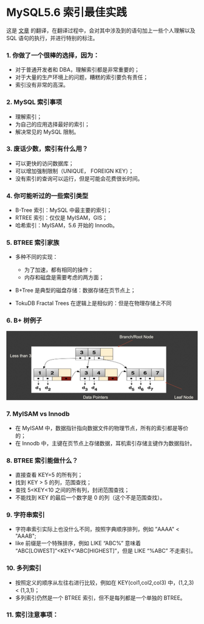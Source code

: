 # MySQL5.6 索引最佳实践

>
这是 [文章](https://www.percona.com/live/europe-amsterdam-2015/sites/default/files/slides/PLAM15-MySQL-Indexing-Best-Practices-for-MySQL-56.pdf) 的翻译，在翻译过程中，会对其中涉及到的语句加上一些个人理解以及 SQL 语句的执行，并进行特别的标注。

### 1. 你做了一个很棒的选择，因为：
* 对于普通开发者和 DBA，理解索引都是非常重要的；
* 对于大量的生产环境上的问题，糟糕的索引要负有责任；
* 索引没有非常的高深。

### 2. MySQL 索引事项
* 理解索引；
* 为自己的应用选择最好的索引；
* 解决常见的 MySQL 限制。

### 3. 废话少数，索引有什么用？
* 可以更快的访问数据库；
* 可以增加强制限制（UNIQUE， FOREIGN KEY）；
* 没有索引的查询可以运行，但是可能会花费很长时间。

### 4. 你可能听过的一些索引类型
* B-Tree 索引：MySQL 中最主要的索引；
* RTREE 索引：仅仅是 MyISAM，GIS；
* 哈希索引：MyISAM，5.6 开始的 Innodb。

### 5. BTREE 索引家族
* 多种不同的实现：
   - 为了加速，都有相同的操作；
   - 内存和磁盘是需要考虑的两方面；

* B+Tree 是典型的磁盘存储：数据存储在页节点上；
* TokuDB Fractal Trees 在逻辑上是相似的：但是在物理存储上不同

### 6. B+ 树例子
![图片](../static/btree_example.jpg)

### 7. MyISAM vs Innodb
* 在 MyISAM 中，数据指针指向数据文件的物理节点，所有的索引都是等价的；
* 在 Innodb 中，主键在页节点上存储数据，耳机索引存储主键作为数据指针。

### 8. BTREE 索引能做什么？
* 直接查看 KEY=5 的所有列；
* 找到 KEY > 5 的列，范围查找；
* 查找 5<KEY<10 之间的所有列，封闭范围查找；
* 不能找到 KEY 的最后一个数字是 0 的列（这个不是范围查找）。

### 9. 字符串索引
* 字符串索引实际上也没什么不同，按照字典顺序排列，例如 ”AAAA" < "AAAB";
* like 前缀是一个特殊排序，例如 LIKE “ABC%”  意味着 “ABC[LOWEST]”<KEY<“ABC[HIGHEST]”，但是 LIKE “%ABC” 不走索引。

### 10. 多列索引
* 按照定义的顺序从左往右进行比较，例如在 KEY(col1,col2,col3) 中，(1,2,3) < (1,3,1)；
* 多列索引仍然是一个 BTREE 索引，但不是每列都是一个单独的 BTREE。

### 11. 索引注意事项：

